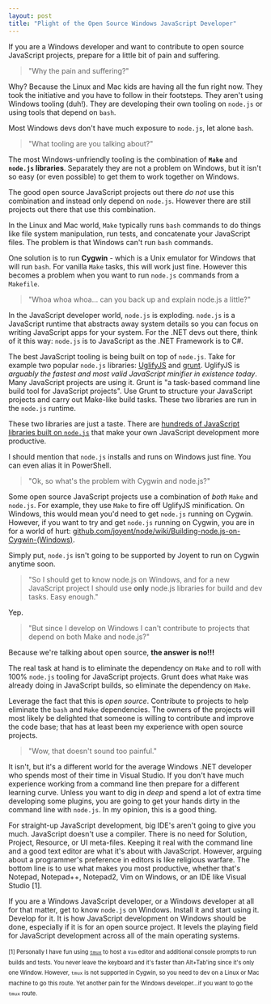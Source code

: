 ```yaml
---
layout: post
title: "Plight of the Open Source Windows JavaScript Developer"
---
```


<p>If you are a Windows developer and want to contribute to open source JavaScript projects, prepare for a little bit of pain and suffering.</p>





















<blockquote>
<p>"Why the pain and suffering?"</p>




















</blockquote>
<p>Why? Because the Linux and Mac kids are having all the fun right now. They took the initiative and you have to follow in their footsteps. They aren't using Windows tooling (duh!). They are developing their own tooling on <code>node.js</code> or using tools that depend on <code>bash</code>.</p>





















<p>Most Windows devs don't have much exposure to <code>node.js</code>, let alone <code>bash</code>.</p>





















<blockquote>
<p>"What tooling are you talking about?"</p>




















</blockquote>
<p>The most Windows-unfriendly tooling is the combination of <strong><code>Make</code></strong> and <strong><code>node.js</code> libraries</strong>. Separately they are not a problem on Windows, but it isn't so easy (or even possible) to get them to work together on Windows.</p>





















<p>The good open source JavaScript projects out there <em>do not</em> use this combination and instead only depend on <code>node.js</code>. However there are still projects out there that use this combination.</p>





















<p>In the Linux and Mac world, <code>Make</code> typically runs <code>bash</code> commands to do things like file system manipulation, run tests, and concatenate your JavaScript files. The problem is that Windows can't run <code>bash</code> commands.</p>





















<p>One solution is to run <strong>Cygwin</strong> - which is a Unix emulator for Windows that will run <code>bash</code>. For vanilla <code>Make</code> tasks, this will work just fine. However this becomes a problem when you want to run <code>node.js</code> commands from a <code>Makefile</code>.</p>





















<blockquote>
<p>"Whoa whoa whoa... can you back up and explain node.js a little?"</p>




















</blockquote>
<p>In the JavaScript developer world, <code>node.js</code> is exploding. <code>node.js</code> is a JavaScript runtime that abstracts away system details so you can focus on writing JavaScript apps for your system. For the .NET devs out there, think of it this way: <code>node.js</code> is to JavaScript as the .NET Framework is to C#.</p>





















<p>The best JavaScript tooling is being built on top of <code>node.js</code>. Take for example two popular <code>node.js</code> libraries: <a href="https://github.com/mishoo/UglifyJS">UglifyJS</a> and <a href="https://github.com/cowboy/grunt">grunt</a>. UglifyJS is <em>arguably the fastest and most valid JavaScript minifier in existence today</em>. Many JavaScript projects are using it. Grunt is "a task-based command line build tool for JavaScript projects". Use Grunt to structure your JavaScript projects and carry out Make-like build tasks. These two libraries are run in the <code>node.js</code> runtime.</p>





















<p>These two libraries are just a taste. There are <a href="http://search.npmjs.org/#/_browse/all">hundreds of JavaScript libraries built on <code>node.js</code></a> that make your own JavaScript development more productive.</p>





















<p>I should mention that <code>node.js</code> installs and runs on Windows just fine. You can even alias it in PowerShell.</p>





















<blockquote>
<p>"Ok, so what's the problem with Cygwin and node.js?"</p>




















</blockquote>
<p>Some open source JavaScript projects use a combination of <em>both</em> <code>Make</code> and <code>node.js</code>. For example, they use <code>Make</code> to fire off UglifyJS minification. On Windows, this would mean you'd need to get <code>node.js</code> running on Cygwin. However, if you want to try and get <code>node.js</code> running on Cygwin, you are in for a world of hurt: <a href="https://github.com/joyent/node/wiki/Building-node.js-on-Cygwin-(Windows)"> github.com/joyent/node/wiki/Building-node.js-on-Cygwin-(Windows)</a>.</p>





















<p>Simply put, <code>node.js</code> isn't going to be supported by Joyent to run on Cygwin anytime soon.</p>





















<blockquote>
<p>"So I should get to know node.js on Windows, and for a new JavaScript project I should use <strong>only</strong> node.js libraries for build and dev tasks. Easy enough."</p>




















</blockquote>
<p>Yep.</p>





















<blockquote>
<p>"But since I develop on Windows I can't contribute to projects that depend on both Make and node.js?"</p>




















</blockquote>
<p>Because we're talking about open source, <strong>the answer is no!!!</strong></p>





















<p>The real task at hand is to eliminate the dependency on <code>Make</code> and to roll with 100% <code>node.js</code> tooling for JavaScript projects. Grunt does what <code>Make</code> was already doing in JavaScript builds, so eliminate the dependency on <code>Make</code>.</p>





















<p>Leverage the fact that this is <em>open source</em>. Contribute to projects to help eliminate the <code>bash</code> and <code>Make</code> dependencies. The owners of the projects will most likely be delighted that someone is willing to contribute and improve the code base; that has at least been my experience with open source projects.</p>





















<blockquote>
<p>"Wow, that doesn't sound too painful."</p>




















</blockquote>
<p>It isn't, but it's a different world for the average Windows .NET developer who spends most of their time in Visual Studio. If you don't have much experience working from a command line then prepare for a different learning curve. Unless you want to dig in <em>deep</em> and spend a lot of extra time developing some plugins, you are going to get your hands dirty in the command line with <code>node.js</code>. In my opinion, this is a good thing.</p>





















<p>For straight-up JavaScript development, big IDE's aren't going to give you much. JavaScript doesn't use a compiler. There is no need for Solution, Project, Resource, or UI meta-files. Keeping it real with the command line and a good text editor are what it's about with JavaScript. However, arguing about a programmer's preference in editors is like religious warfare. The bottom line is to use what makes you most productive, whether that's Notepad, Notepad++, Notepad2, Vim on Windows, or an IDE like Visual Studio [1].</p>





















<p>If you are a Windows JavaScript developer, or a Windows developer at all for that matter, get to know <code>node.js</code> on Windows. Install it and start using it. Develop for it. It is how JavaScript development on Windows should be done, especially if it is for an open source project. It levels the playing field for JavaScript development across all of the main operating systems.</p>





















<p style="font-size: 80%; line-height: 20px;">[1] Personally I have fun using <code><a href="https://en.wikipedia.org/wiki/Tmux">tmux</a></code> to host a <code>Vim</code> editor and additional console prompts to run builds and tests. You never leave the keyboard and it's faster than Alt+Tab'ing since it's only one Window. However, <code>tmux</code> is not supported in Cygwin, so you need to dev on a Linux or Mac machine to go this route. Yet another pain for the Windows developer...if you want to go the <code>tmux</code> route.</p>






















